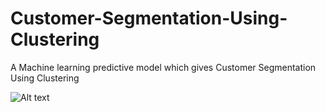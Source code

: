 # Customer-Segmentation-Using-Clustering
A Machine learning predictive model which gives Customer Segmentation Using Clustering

![Alt text](https://www.loom.com/share/14e9bf9b191444b2b289c04087040f7c)
